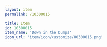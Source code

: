 ```yaml
---
layout: item
permalink: /10300015

title: Item
id: 10300015
item_name: 'Down in the Dumps'
icon_url: 'item/icon/customize/00300015.png'
---
```

